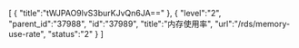 [
	{
		"title":"tWJPAO9lvS3burKJvQn6JA=="
	},
	{
		"level":"2",
		"parent_id":"37988",
		"id":"37989",
		"title":"内存使用率",
		"url":"/rds/memory-use-rate",
		"status":"2"
	}
]